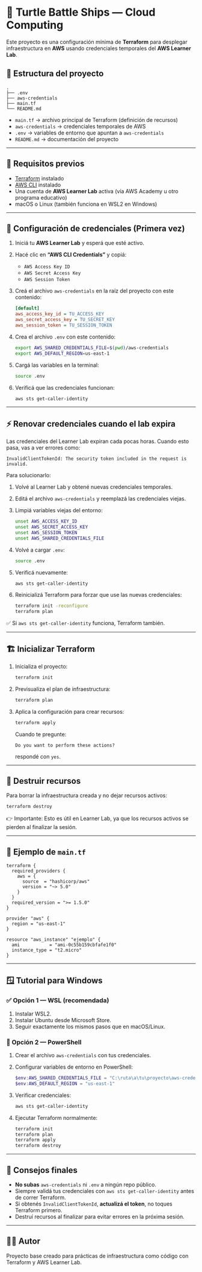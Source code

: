 # 🐢 Turtle Battle Ships — Cloud Computing

Este proyecto es una configuración mínima de **Terraform** para desplegar infraestructura en **AWS** usando credenciales temporales del **AWS Learner Lab**.

## 📁 Estructura del proyecto

```
.
├── .env
├── aws-credentials
├── main.tf
└── README.md
```

- `main.tf` → archivo principal de Terraform (definición de recursos)  
- `aws-credentials` → credenciales temporales de AWS  
- `.env` → variables de entorno que apuntan a `aws-credentials`  
- `README.md` → documentación del proyecto

---

## 🧰 Requisitos previos

- [Terraform](https://developer.hashicorp.com/terraform/downloads) instalado  
- [AWS CLI](https://docs.aws.amazon.com/cli/latest/userguide/getting-started-install.html) instalado  
- Una cuenta de **AWS Learner Lab** activa (vía AWS Academy u otro programa educativo)  
- macOS o Linux (también funciona en WSL2 en Windows)

---

## 🔑 Configuración de credenciales (Primera vez)

1. Iniciá tu **AWS Learner Lab** y esperá que esté activo.  
2. Hacé clic en **“AWS CLI Credentials”** y copiá:
   - `AWS Access Key ID`
   - `AWS Secret Access Key`
   - `AWS Session Token`
3. Creá el archivo `aws-credentials` en la raíz del proyecto con este contenido:

   ```ini
   [default]
   aws_access_key_id = TU_ACCESS_KEY
   aws_secret_access_key = TU_SECRET_KEY
   aws_session_token = TU_SESSION_TOKEN
   ```

4. Crea el archivo `.env` con este contenido:

   ```bash
   export AWS_SHARED_CREDENTIALS_FILE=$(pwd)/aws-credentials
   export AWS_DEFAULT_REGION=us-east-1
   ```

5. Cargá las variables en la terminal:

   ```bash
   source .env
   ```

6. Verificá que las credenciales funcionan:

   ```bash
   aws sts get-caller-identity
   ```

---

## ⚡ Renovar credenciales cuando el lab expira

Las credenciales del Learner Lab expiran cada pocas horas. Cuando esto pasa, vas a ver errores como:

```
InvalidClientTokenId: The security token included in the request is invalid.
```

Para solucionarlo:

1. Volvé al Learner Lab y obtené nuevas credenciales temporales.
2. Editá el archivo `aws-credentials` y reemplazá las credenciales viejas.
3. Limpiá variables viejas del entorno:

   ```bash
   unset AWS_ACCESS_KEY_ID
   unset AWS_SECRET_ACCESS_KEY
   unset AWS_SESSION_TOKEN
   unset AWS_SHARED_CREDENTIALS_FILE
   ```

4. Volvé a cargar `.env`:

   ```bash
   source .env
   ```

5. Verificá nuevamente:

   ```bash
   aws sts get-caller-identity
   ```

6. Reinicializá Terraform para forzar que use las nuevas credenciales:

   ```bash
   terraform init -reconfigure
   terraform plan
   ```

✅ Si `aws sts get-caller-identity` funciona, Terraform también.

---

## 🏗️ Inicializar Terraform

1. Inicializa el proyecto:
   ```bash
   terraform init
   ```

2. Previsualiza el plan de infraestructura:
   ```bash
   terraform plan
   ```

3. Aplica la configuración para crear recursos:
   ```bash
   terraform apply
   ```

   Cuando te pregunte:
   ```
   Do you want to perform these actions?
   ```
   respondé con `yes`.

---

## 🧼 Destruir recursos

Para borrar la infraestructura creada y no dejar recursos activos:

```bash
terraform destroy
```

👉 Importante: Esto es útil en Learner Lab, ya que los recursos activos se pierden al finalizar la sesión.

---

## 📝 Ejemplo de `main.tf`

```hcl
terraform {
  required_providers {
    aws = {
      source  = "hashicorp/aws"
      version = "~> 5.0"
    }
  }
  required_version = ">= 1.5.0"
}

provider "aws" {
  region = "us-east-1"
}

resource "aws_instance" "ejemplo" {
  ami           = "ami-0c55b159cbfafe1f0"
  instance_type = "t2.micro"
}
```

---

## 🪟 Tutorial para Windows

### ✅ Opción 1 — WSL (recomendada)

1. Instalar WSL2.  
2. Instalar Ubuntu desde Microsoft Store.  
3. Seguir exactamente los mismos pasos que en macOS/Linux.

### 🧰 Opción 2 — PowerShell

1. Crear el archivo `aws-credentials` con tus credenciales.
2. Configurar variables de entorno en PowerShell:

   ```powershell
   $env:AWS_SHARED_CREDENTIALS_FILE = "C:\ruta\a\tu\proyecto\aws-credentials"
   $env:AWS_DEFAULT_REGION = "us-east-1"
   ```

3. Verificar credenciales:

   ```powershell
   aws sts get-caller-identity
   ```

4. Ejecutar Terraform normalmente:

   ```powershell
   terraform init
   terraform plan
   terraform apply
   terraform destroy
   ```

---

## 📎 Consejos finales

- **No subas** `aws-credentials` ni `.env` a ningún repo público.  
- Siempre validá tus credenciales con `aws sts get-caller-identity` antes de correr Terraform.  
- Si obtenés `InvalidClientTokenId`, **actualizá el token**, no toques Terraform primero.  
- Destruí recursos al finalizar para evitar errores en la próxima sesión.

---

## 👨‍💻 Autor

Proyecto base creado para prácticas de infraestructura como código con Terraform y AWS Learner Lab.
